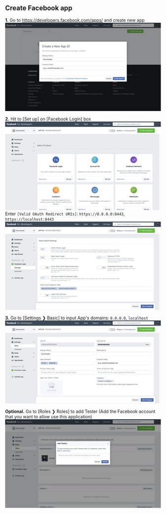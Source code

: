 ## Create Facebook app

**1.** Go to https://developers.facebook.com/apps/ and create new app
![](./images/developers.facebook.com_apps_create_new.png)

**2.** Hit to [Set up] on [Facebook Login] box
![](./images/developers.facebook.com_apps_facebook_setup.png)
Enter `[Valid OAuth Redirect URIs]`: `https://0.0.0.0:8443`, `https://localhost:8443`
![](./images/developers.facebook.com_apps_facebook_login.png)

**3.** Go to [Settings ❯ Basic] to input App's domains: `0.0.0.0`, `localhost`
![](./images/developers.facebook.com_apps_basic.png)

**Optional.** Go to [Roles ❯ Roles] to add Tester (Add the Facebook account that you want to allow use this application)
![](./images/developers.facebook.com_apps_roles_add_testers.png)
